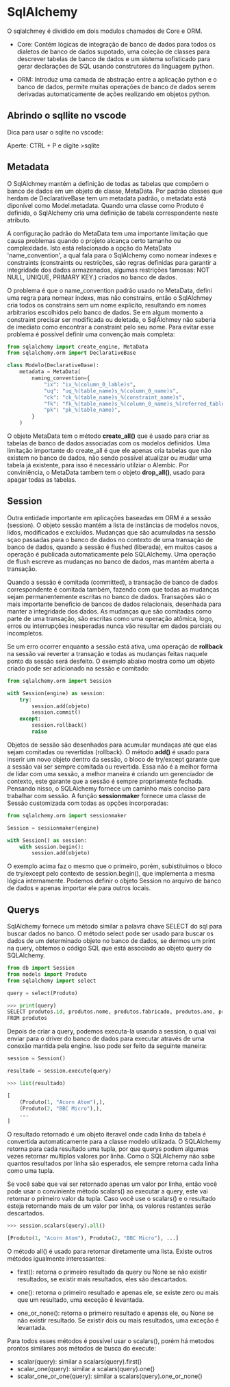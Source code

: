# SqlAlchemy

O sqlalchmey é dividido em dois modulos chamados de Core e ORM.

* Core: Contém lógicas de integração de banco de dados para todos os dialetos
de banco de dados supotado, uma coleção de classes para descrever tabelas de
banco de dados e um sistema sofisticado para gerar declarações de SQL usando
construtores da linguagem python.

* ORM: Introduz uma camada de abstração entre a aplicação python e o banco de dados,
permite muitas operações de banco de dados serem derivadas automaticamente de
ações realizando em objetos python.

## Abrindo o sqllite no vscode

Dica para usar o sqlite no vscode:

Aperte: CTRL + P e digite >sqlite

## Metadata

O SqlAlchmey mantém a definição de todas as tabelas que compõem o banco de dados
em um objeto de classe, MetaData. Por padrão classes que herdam de DeclarativeBase
tem um metadata padrão, o metadata está diponível como Model.metadata. Quando uma 
classe como Produto é definida, o SqlAlchemy  cria uma definição de tabela correspondente 
neste atributo.

A configuração padrão do MetaData tem uma importante limitação que causa problemas quando
o projeto alcança certo tamanho ou complexidade. Isto está relacionado a opção do MetaData
'name_convention', a qual fala para o SqlAlchemy como nomear indexes e constraints 
(constraints ou restrições, são regras definidas para garantir a integridade dos dados armazenados,
algumas restrições famosas: NOT NULL, UNIQUE, PRIMARY KEY.) criados no banco de dados.

O problema é que o name_convention padrão usado no MetaData, defini uma regra para nomear
indexs, mas não constrains, então o SqlAlchmey cria todos os constrains sem um nome explicito,
resultando em nomes arbitrarios escolhidos pelo banco de dados. Se em algum momento a constraint
precisar ser modificada ou deletada, o SqlAlchmey não saberia de imediato como encontrar a constraint
pelo seu nome. Para evitar esse problema é possível definir uma convenção mais completa:

```python
from sqlalchemy import create_engine, MetaData
from sqlalchemy.orm import DeclarativeBase

class Modelo(DeclarativeBase):
    metadata = MetaData(
        naming_convention={
            "ix": "ix_%(column_0_lable)s",
            "uq": "uq_%(table_name)s_%(column_0_name)s",
            "ck": "ck_%(table_name)s_%(constraint_name)s",
            "fk": "fk_%(table_name)s_%(column_0_name)s_%(referred_table_name)s",
            "pk": "pk_%(table_name)",
        }
    )
```

O objeto MetaData tem o método **create_all()** que é usado para criar as tabelas de banco de dados
associadas com os modelos definidos. Uma limitação importante do create_all é que ele apenas cria
tabelas que não existem no banco de dados, não sendo possível atualizar ou mudar uma tabela já
existente, para isso é necessário utilziar o Alembic. Por conviniência, o MetaData tambem tem o 
objeto **drop_all()**, usado para apagar todas as tabelas.

## Session

Outra entidade importante em aplicações baseadas em ORM é a sessão (session). O objeto sessão mantém a
lista de instâncias de modelos novos, lidos, modificados e excluídos. Mudanças que são acumuladas na 
sessão sçao passadas para o banco de dados no contexto de uma transação de banco de dados, quando
a sessão é flushed (liberada), em muitos casos a operação é publicada automaticamente pelo SQLAlchemy.
Uma operação de flush escreve as mudanças no banco de dados, mas mantém aberta a transação.

Quando a sessão é comitada (committed), a transação de banco de dados correspondente é comitada 
também, fazendo com que todas as mudanças sejam permanentemente escritas no banco de dados. Transações
são o mais importante beneficio de bancos de dados relacionais, desenhada para manter a integridade
dos dados. As mudanças que são comitadas como parte de uma transação, são escritas como uma operação
atômica, logo, erros ou interrupções inesperadas nunca vão resultar em dados parciais ou incompletos.

Se um erro ocorrer enquanto a sessão está ativa, uma operação de **rollback** na sessão vai reverter a 
transação e todas as mudanças feitas naquele ponto da sessão será desfeito. O exemplo abaixo mostra como
um objeto criado pode ser adicionado na sessão e comitado:

```python
from sqlalchemy.orm import Session

with Session(engine) as session:
    try:
        session.add(objeto)
        session.commit()
    except:
        session.rollback()
        raise
```

Objetos de sessão são desenhados para acumular mundaças até que elas sejam comitadas ou revertidas (rollback).
O método **add()** é usado para inserir um novo objeto dentro da sessão, o bloco de try/except garante que
a sessão vai ser sempre comitada ou revertida. Essa não é a melhor forma de lidar com uma sessão, a melhor
maneira é criando um gerenciador de contexto, este garante que a sessão é sempre propriamente fechada.
Pensando nisso, o SQLAlchemy fornece um caminho mais conciso para trabalhar com sessão. A função 
**sessionmaker** fornece uma classe de Sessão customizada com todas as opções incorporadas:

```python
from sqlalchemy.orm import sessionmaker

Session = sessionmaker(engine)

with Session() as session:
    with session.begin():
        session.add(objeto)
```

O exemplo acima faz o mesmo que o primeiro, porém, subistituimos o bloco de try/except pelo contexto de 
session.begin(), que implementa a mesma lógica internamente. Podemos definir o objeto Session no arquivo de
banco de dados e apenas importar ele para outros locais.

## Querys

SqlAlchemy fornece um método similar a palavra chave SELECT do sql para buscar
dados no banco. O método select pode ser usado para buscar os dados de um determinado
objeto no banco de dados, se dermos um print na query, obtemos o código SQL que está
associado ao objeto query do SQLAlchemy.

```python
from db import Session
from models import Produto
from sqlalchemy import select

query = select(Produto)

>>> print(query)
SELECT produtos.id, produtos.nome, produtos.fabricado, produtos.ano, produtos.pais, produtos.cpu 
FROM produtos
```

Depois de criar a query, podemos executa-la usando a session, o qual vai enviar para
o driver do banco de dados para executar através de uma conexão mantida pela engine.
Isso pode ser feito da seguinte maneira:

```python
session = Session()

resultado = session.execute(query)

>>> list(resultado)

[
    (Produto(1, "Acorn Atom"),),
    (Produto(2, "BBC Micro"),),
    ...
]
```

O resultado retornado é um objeto iteravel onde cada linha da tabela é convertida
automaticamente para a classe modelo utilizada. O SQLAlchemy retorna para cada resultado uma
tupla, por que querys podem algumas vezes retornar multiplos valores por linha. Como o
SQLAlchemy não sabe quantos resultados por linha são esperados, ele sempre retorna
cada linha como uma tupla. 

Se você sabe que vai ser retornado apenas um valor por linha, então você pode usar
o conviniente método scalars() ao executar a query, este vai retornar o primeiro valor
da tupla. Caso você use o scalars() e o resultado esteja retornando mais de um valor por
linha, os valores restantes serão descartados.

```python
>>> session.scalars(query).all()

[Produto(1, "Acorn Atom"), Produto(2, "BBC Micro"), ...]
```

O método all() é usado para retornar diretamente uma lista. Existe outros métodos igualmente interessantes:

* first(): retorna o primeiro resultado da query ou None se não existir resultados, se existir
mais resultados, eles são descartados.

* one(): retorna o primeiro resultado e apenas ele, se existe zero ou mais que um resultado,
uma exceção é levantada.
  
* one_or_none(): retorna o primeiro resultado e apenas ele, ou None se não existir
resultado. Se existir dois ou mais resultados, uma exceção é levantada.

Para todos esses métodos é possível usar o scalars(), porém há metodos prontos similares
aos métodos de busca do execute:

* scalar(query): similar a scalars(query).first()
* scalar_one(query): similar a scalars(query).one()
* scalar_one_or_one(query): similar a scalars(query).one_or_none()
